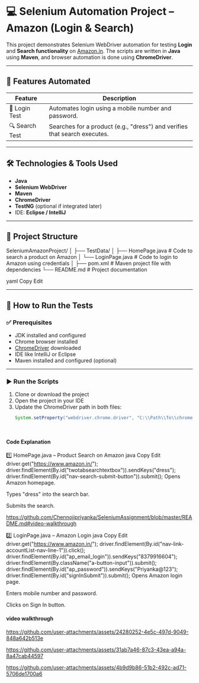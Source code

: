 # 💻 Selenium Automation Project – Amazon (Login & Search)

This project demonstrates Selenium WebDriver automation for testing **Login** and **Search functionality** on [Amazon.in](https://www.amazon.in/). The scripts are written in **Java** using **Maven**, and browser automation is done using **ChromeDriver**.

---

## 📌 Features Automated

| Feature            | Description                                                                 |
|--------------------|-----------------------------------------------------------------------------|
| 🔐 Login Test       | Automates login using a mobile number and password.                         |
| 🔍 Search Test      | Searches for a product (e.g., "dress") and verifies that search executes.   |

---

## 🛠️ Technologies & Tools Used

- **Java**
- **Selenium WebDriver**
- **Maven**
- **ChromeDriver**
- **TestNG** (optional if integrated later)
- IDE: **Eclipse / IntelliJ**

---

## 📁 Project Structure

SeleniumAmazonProject/ │ ├── TestData/ │ ├── HomePage.java # Code to search a product on Amazon │ └── LoginPage.java # Code to login to Amazon using credentials │ ├── pom.xml # Maven project file with dependencies └── README.md # Project documentation

yaml
Copy
Edit

---

## 🧪 How to Run the Tests

### ✅ Prerequisites

- JDK installed and configured
- Chrome browser installed
- [ChromeDriver](https://chromedriver.chromium.org/) downloaded
- IDE like IntelliJ or Eclipse
- Maven installed and configured (optional)

---

### ▶️ Run the Scripts

1. Clone or download the project
2. Open the project in your IDE
3. Update the ChromeDriver path in both files:
   ```java
   System.setProperty("webdriver.chrome.driver", "C:\\Path\\To\\chromedriver.exe");




#### Code Explanation

1️⃣ HomePage.java – Product Search on Amazon
java
Copy
Edit
driver.get("https://www.amazon.in/");
driver.findElement(By.id("twotabsearchtextbox")).sendKeys("dress");
driver.findElement(By.id("nav-search-submit-button")).submit();
Opens Amazon homepage.

Types "dress" into the search bar.

Submits the search.

https://github.com/Chennojipriyanka/SeleniumAssignment/blob/master/README.md#video-walkthrough

2️⃣ LoginPage.java – Amazon Login
java
Copy
Edit
driver.get("https://www.amazon.in/");
driver.findElement(By.id("nav-link-accountList-nav-line-1")).click();
driver.findElement(By.id("ap_email_login")).sendKeys("8379916604");
driver.findElement(By.className("a-button-input")).submit();
driver.findElement(By.id("ap_password")).sendKeys("Priyanka@123");
driver.findElement(By.id("signInSubmit")).submit();
Opens Amazon login page.

Enters mobile number and password.

Clicks on Sign In button.

#### video walkthrough
https://github.com/user-attachments/assets/24280252-4e5c-497d-9049-848a642b513e

https://github.com/user-attachments/assets/31ab7a46-87c3-43ea-a94a-8a47cab44597

https://github.com/user-attachments/assets/4b9d9b86-51b2-492c-ad71-5706de1700a6
